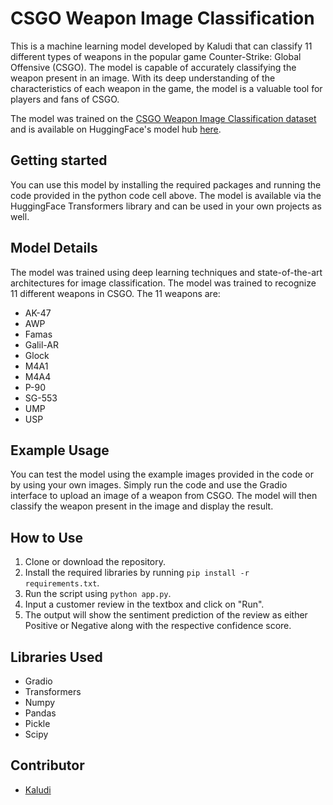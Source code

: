 
# CSGO Weapon Image Classification

This is a machine learning model developed by Kaludi that can classify 11 different types of weapons in the popular game Counter-Strike: Global Offensive (CSGO). The model is capable of accurately classifying the weapon present in an image. With its deep understanding of the characteristics of each weapon in the game, the model is a valuable tool for players and fans of CSGO.

The model was trained on the [CSGO Weapon Image Classification dataset](https://huggingface.co/datasets/Kaludi/data-csgo-weapon-classification) and is available on HuggingFace's model hub [here](https://huggingface.co/Kaludi/csgo-weapon-classification).

## Getting started

You can use this model by installing the required packages and running the code provided in the python code cell above. The model is available via the HuggingFace Transformers library and can be used in your own projects as well.

## Model Details

The model was trained using deep learning techniques and state-of-the-art architectures for image classification. The model was trained to recognize 11 different weapons in CSGO. The 11 weapons are:

-   AK-47
-   AWP
-   Famas
-   Galil-AR
-   Glock
-   M4A1
-   M4A4
-   P-90
-   SG-553
-   UMP
-   USP

## Example Usage

You can test the model using the example images provided in the code or by using your own images. Simply run the code and use the Gradio interface to upload an image of a weapon from CSGO. The model will then classify the weapon present in the image and display the result.

## How to Use

1.  Clone or download the repository.
2.  Install the required libraries by running `pip install -r requirements.txt`.
3.  Run the script using `python app.py`.
4.  Input a customer review in the textbox and click on "Run".
5.  The output will show the sentiment prediction of the review as either Positive or Negative along with the respective confidence score.

## Libraries Used

-   Gradio
-   Transformers
-   Numpy
-   Pandas
-   Pickle
-   Scipy

## Contributor

-   [Kaludi](https://github.com/Kaludii)
